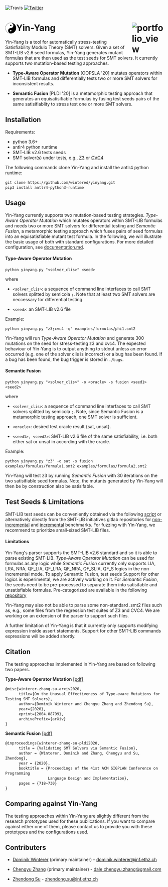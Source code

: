 ![Travis](https://travis-ci.com/wintered/yinyang.svg?token=sgWHG8TT217zpf5KHHqh&branch=master)
[![Twitter](https://img.shields.io/twitter/follow/testsmtsolvers?style=social)](https://twitter.com/testsmtsolvers)


Yin-Yang <img width="35" alt="portfolio_view" align="left" src="./media/Yin_yang.svg"><img width="100" alt="portfolio_view" align="right" src="https://people.inf.ethz.ch/suz/logo/LOGO_AST.svg">
========
Yin-Yang is a tool for automatically stress-testing Satisfiability Modulo Theory (SMT) solvers. Given a set of SMT-LIB v2.6 seed formulas, Yin-Yang generates mutant formulas that are then used as the test seeds for SMT solvers.  It currently supports two mutation-based testing approaches. 

- **Type-Aware Operator Mutation** [OOPSLA '20] mutates operators within SMT-LIB formulas and differentially tests two or more SMT solvers for inconsistent results.

- **Semantic Fusion** [PLDI '20] is a metamorphic testing approach that generates an equisatisifiable formulas by fusing test seeds pairs of the same satisifiablity to stress test one or more SMT solvers.



Installation
------------
Requirements: 
- python 3.6+ 
- antlr4 python runtime  
- SMT-LIB v2.6 tests seeds  
- SMT solver(s) under tests, e.g., [Z3](https://github.com/Z3Prover/z3) or [CVC4](https://github.com/CVC4/CVC4)   

The following commands clone Yin-Yang and install the antlr4 python runtime: 
```
git clone https://github.com/wintered/yinyang.git
pip3 install antlr4-python3-runtime  
```

Usage
-------------
Yin-Yang currently supports two mutation-based testing strategies.  *Type-Aware Operator Mutation* which mutates operators within SMT-LIB 
formulas and needs two or more SMT solvers for differential testing and *Semantic Fusion*, a metamorphic testing approach which fuses pairs of seed formulas 
into an equisatisfiable mutant test formula. In the following, we will illustrate the basic usage of both with standard configurations. For more detailed
configuration, see [documentation.md](./docs/documentation.md).

#### Type-Aware Operator Mutation
```
python yinyang.py "<solver_clis>" <seed>
```
where

* `<solver_clis>`: a sequence of command line interfaces to call SMT solvers splitted by semicola `;`. Note that at least two SMT solvers are neccessary for differential testing.


* `<seed>`: an SMT-LIB v2.6 file

Example:
```
python yinyang.py "z3;cvc4 -q" examples/formulas/phi1.smt2 
```
Yin-Yang will run *Type-Aware Operator Mutation* and generate 300 mutations on the seed for stress-testing z3 and cvc4. The expected behaviour of Yin-Yang is to output anything to stdout unless an error occurred (e.g. one of the solver cils is incorrect) or a bug has been found. If a bug has been found, the bug trigger is stored in `./bugs`.

#### Semantic Fusion 

```
python yinyang.py "<solver_clis>" -o <oracle> -s fusion <seed1> <seed2>
```

where

* `<solver_clis>`: a sequence of command line interfaces to call SMT solvers splitted by semicola `;`. Note, since Semantic Fusion is a metamorphic testing approach, one SMT solver is sufficient.

* `<oracle>`: desired test oracle result {sat, unsat}.

* `<seed1>, <seed2>`: SMT-LIB v2.6 file of the same satisfiability, i.e. both either sat or unsat in according with the oracle.


Example: 

```
python yinyang.py "z3" -o sat -s fusion examples/formulas/formula1.smt2 examples/formulas/formula2.smt2 
```
Yin-Yang will test z3 by running *Semantic Fusion* with 30 iterations on the two satisifiable seed formulas. Note, the mutants generated by Yin-Yang will then be by construction also be satisifable.


Test Seeds & Limitations
--------------
SMT-LIB test seeds can be conveniently obtained via the following [script](http://smtlib.cs.uiowa.edu/SMT-LIB-clone.sh) or alternatively directly from the SMT-LIB initiatives gitlab repositories for [non-incremental](https://clc-gitlab.cs.uiowa.edu:2443/SMT-LIB-benchmarks) and [incremental](https://clc-gitlab.cs.uiowa.edu:2443/SMT-LIB-benchmarks-inc) benchmarks. For fuzzing with Yin-Yang, we recommend to prioritize small-sized SMT-LIB files.
#### Limitations 
Yin-Yang's parser supports the SMT-LIB v2.6 standard and so it is able to parse existing SMT-LIB.
*Type-Aware Operator Mutation* can be used for formulas as any logic while *Semantic Fusion* currently only supports LIA, LRA, NRA, QF_LIA, QF_LRA, QF_NRA, QF_SLIA, QF_S logics in the non-incremental mode. To apply Semantic Fusion, test seeds
Support for other logics is experimental; we are actively working on it. For *Semantic Fusion*, the seeds need to be pre-processed to separate them into 
satisifable and unsatisfiable formulas. Pre-categorized are available in the following [repository](https://github.com/testsmt/semantic-fusion-seeds) 

Yin-Yang may also not be able to parse some non-standard .smt2 files such as, e.g., some files from the regression test suites of Z3 and CVC4. We are working on an extension of the parser to support such files.     

A further limitation of Yin-Yang is that it currently only supports modifying expression 
inside assert statements. Support for other SMT-LIB commands expressions will be 
added shortly.       

Citation 
--------------
The testing approaches implemented in Yin-Yang are based on following two papers.

**Type-Aware Operator Mutation** [[pdf]](https://arxiv.org/pdf/2004.08799.pdf)

```
@misc{winterer-zhang-su-arxiv2020,
      title={On the Unusual Effectiveness of Type-aware Mutations for Testing SMT Solvers}, 
      author={Dominik Winterer and Chengyu Zhang and Zhendong Su},
      year={2020},
      eprint={2004.08799},
      archivePrefix={arXiv}
}
```

**Semantic Fusion** [[pdf]](https://dl.acm.org/doi/abs/10.1145/3385412.3385985)
```
@inproceedings{winterer-zhang-su-pldi2020,
      title = {Validating SMT Solvers via Semantic Fusion},
      author = {Winterer, Dominik and Zhang, Chengyu and Su, Zhendong},
      year = {2020},
      booktitle = {Proceedings of the 41st ACM SIGPLAN Conference on Programming 
                   Language Design and Implementation},
      pages = {718–730}
}
```

## Comparing against Yin-Yang 
The testing approaches within Yin-Yang are slightly different from the research prototypes used for these publications. If you want to compare against either one of them, please contact us to provide you with these prototypes and the configurations  used.

Contributers                                                                       
------------                          
* [Dominik Winterer](https://wintered.github.io/) (primary maintainer) - dominik.winterer@inf.ethz.ch

* [Chengyu Zhang](http://chengyuzhang.com/) (primary maintainer) - dale.chengyu.zhang@gmail.com

* [Zhendong Su](https://people.inf.ethz.ch/suz/) - zhendong.su@inf.ethz.ch 
